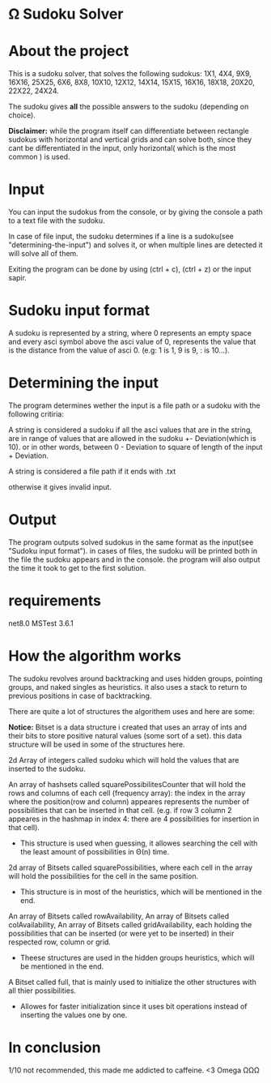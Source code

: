 # Ω Sudoku Solver


# About the project
This is a sudoku solver, that solves the following sudokus:
1X1, 4X4, 9X9, 16X16, 25X25,
6X6, 8X8, 10X10, 12X12, 14X14, 15X15, 16X16,
18X18, 20X20, 22X22, 24X24.

The sudoku gives **all** the possible answers to the sudoku (depending on choice).

**Disclaimer:** while the program itself can differentiate between rectangle sudokus with horizontal and vertical grids and can solve both, since they cant be differentiated in the input, only horizontal( which is the most common ) is used.

# Input
You can input the sudokus from the console, or by giving the console a path to a text file with the sudoku.

In case of file input, the sudoku determines if a line is a sudoku(see "determining-the-input") and solves it, or when multiple lines are detected it will solve all of them.

Exiting the program can be done by using (ctrl + c), (ctrl + z) or the input sapir.


# Sudoku input format
A sudoku is represented by a string, where 0 represents an empty space and every asci symbol above the asci value of 0, represents the value that is the distance from the value of asci 0. (e.g: 1 is 1, 9 is 9, : is 10...).

# Determining the input
The program determines wether the input is a file path or a sudoku with the following critiria:

A string is considered a sudoku if all the asci values that are in the string, are in range of values that are allowed in the sudoku +- Deviation(which is 10).
or in other words, between 0 - Deviation to square of length of the input + Deviation.

A string is considered a file path if it ends with .txt

otherwise it gives invalid input.

# Output
The program outputs solved sudokus in the same format as the input(see "Sudoku input format").
in cases of files, the sudoku will be printed both in the file the sudoku appears and in the console.
the program will also output the time it took to get to the first solution.

# requirements
net8.0
MSTest 3.6.1

# How the algorithm works
The sudoku revolves around backtracking and uses hidden groups, pointing groups, and naked singles as heuristics.
it also uses a stack to return to previous positions in case of backtracking.

There are quite a lot of structures the algorithem uses and here are some:

**Notice:** Bitset is a data structure i created that uses an array of ints and their bits to store positive natural values (some sort of a set). this data structure will be used in some of the structures here.

2d Array of integers called sudoku which will hold the values that are inserted to the sudoku.

An array of hashsets called squarePossibilitesCounter that will hold the rows and columns of each cell (frequency array):
the index in the array where the position(row and column) appeares represents the number of possibilities that can be inserted in that cell. (e.g. if row 3 column 2 appeares in the hashmap in index 4: there are 4 possibilities for insertion in that cell).
- This structure is used when guessing, it allowes searching the cell with the least amount of possibilities in Θ(n) time.

2d array of Bitsets called squarePossibilities, where each cell in the array will hold the possibilities for the cell in the same position.
- This structure is in most of the heuristics, which will be mentioned in the end.
  
An array of Bitsets called rowAvailability, An array of Bitsets called colAvailability,
An array of Bitsets called gridAvailability, each holding the possibilities that can be inserted (or were yet to be inserted) in their respected row, column or grid.
- Theese structures are used in the hidden groups heuristics, which will be mentioned in the end.

A Bitset called full, that is mainly used to initialize the other structures with all thier possibilities.
- Allowes for faster initialization since it uses bit operations instead of inserting the values one by one.






# In conclusion
1/10 not recommended, this made me addicted to caffeine. <3 Omega ΩΩΩ
